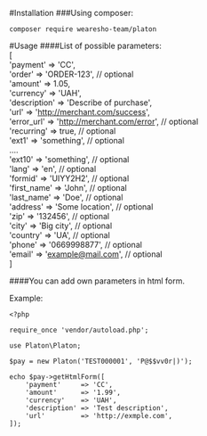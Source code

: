 #Installation
###Using composer:

`composer require wearesho-team/platon`

#Usage
####List of possible parameters:<br>
[<br>
     'payment'     => 'CC',<br>
     'order'       => 'ORDER-123',                    // optional<br>
     'amount'      => 1.05,<br>
     'currency'    => 'UAH',<br>
     'description' => 'Describe of purchase',<br>
     'url'         => '<http://merchant.com/success>',<br>
     'error_url'   => '<http://merchant.com/error>',    // optional<br>
     'recurring'   => true,                           // optional<br>
     'ext1'        => 'something',                    // optional<br>
     ....<br>
     'ext10'       => 'something',                    // optional<br>
     'lang'        => 'en',                           // optional<br>
     'formid'      => 'UIYY2H2',                      // optional<br>
     'first_name'  => 'John',                         // optional<br>
     'last_name'   => 'Doe',                          // optional<br>
     'address'     => 'Some location',                // optional<br>
     'zip'         => '132456',                       // optional<br>
     'city'        => 'Big city',                     // optional<br>
     'country'     => 'UA',                           // optional<br>
     'phone'       => '0669998877',                   // optional<br>
     'email'       => 'example@mail.com',             // optional<br>
]

####You can add own parameters in html form.

Example:
```
<?php

require_once 'vendor/autoload.php';

use Platon\Platon;

$pay = new Platon('TEST000001', 'P@$$vv0r|)');

echo $pay->getHtmlForm([
    'payment'     => 'CC',
    'amount'      => '1.99',
    'currency'    => 'UAH',
    'description' => 'Test description',
    'url'         => 'http://exmple.com',
]);
```